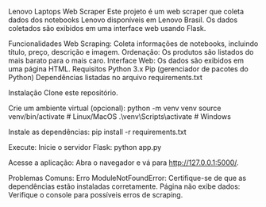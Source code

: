 Lenovo Laptops Web Scraper
Este projeto é um web scraper que coleta dados dos notebooks Lenovo disponíveis em Lenovo Brasil. Os dados coletados são exibidos em uma interface web usando Flask.

Funcionalidades
Web Scraping: Coleta informações de notebooks, incluindo título, preço, descrição e imagem.
Ordenação: Os produtos são listados do mais barato para o mais caro.
Interface Web: Os dados são exibidos em uma página HTML.
Requisitos
Python 3.x
Pip (gerenciador de pacotes do Python)
Dependências listadas no arquivo requirements.txt

Instalação
Clone este repositório.

Crie um ambiente virtual (opcional):
python -m venv venv
source venv/bin/activate  # Linux/MacOS
.\venv\Scripts\activate   # Windows

Instale as dependências: pip install -r requirements.txt

Execute:
Inicie o servidor Flask: python app.py

Acesse a aplicação:
Abra o navegador e vá para http://127.0.0.1:5000/.

Problemas Comuns:
Erro ModuleNotFoundError: Certifique-se de que as dependências estão instaladas corretamente.
Página não exibe dados: Verifique o console para possíveis erros de scraping.
